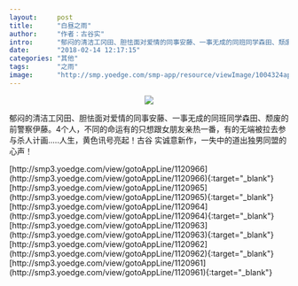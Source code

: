 ```yaml
---
layout:     post
title:      "白昼之雨"
author:     "作者：古谷实"
intro:      "郁闷的清洁工冈田、胆怯面对爱情的同事安藤、一事无成的同班同学森田、颓废的前警察伊藤。4个人，不同的命运有的只想跟女朋友亲热一番，有的无端被拉去参与杀人计画.....人生，黄色讯号亮起！古谷 实诚意新作，一失中的道出独男同盟的心声！"
date:       "2018-02-14 12:17:15"
categories: "其他"
tags:       "之雨"
image:      "http://smp.yoedge.com/smp-app/resource/viewImage/1004324appline.png"
---
```

<div style="text-align: center">
<p><img src="http://smp.yoedge.com/smp-app/resource/viewImage/1004324appline.png"/></p>
</div>
<p class="post-meta">
<span>郁闷的清洁工冈田、胆怯面对爱情的同事安藤、一事无成的同班同学森田、颓废的前警察伊藤。4个人，不同的命运有的只想跟女朋友亲热一番，有的无端被拉去参与杀人计画.....人生，黄色讯号亮起！古谷 实诚意新作，一失中的道出独男同盟的心声！</span>
</p>
[http://smp3.yoedge.com/view/gotoAppLine/1120966](http://smp3.yoedge.com/view/gotoAppLine/1120966){:target="_blank"}
[http://smp3.yoedge.com/view/gotoAppLine/1120965](http://smp3.yoedge.com/view/gotoAppLine/1120965){:target="_blank"}
[http://smp3.yoedge.com/view/gotoAppLine/1120964](http://smp3.yoedge.com/view/gotoAppLine/1120964){:target="_blank"}
[http://smp3.yoedge.com/view/gotoAppLine/1120963](http://smp3.yoedge.com/view/gotoAppLine/1120963){:target="_blank"}
[http://smp3.yoedge.com/view/gotoAppLine/1120962](http://smp3.yoedge.com/view/gotoAppLine/1120962){:target="_blank"}
[http://smp3.yoedge.com/view/gotoAppLine/1120961](http://smp3.yoedge.com/view/gotoAppLine/1120961){:target="_blank"}


